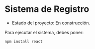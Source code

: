 <h1> Sistema de Registro</h1>

 - Estado del proyecto: En construcción.

Para ejecutar el sistema, debes poner:

```npm install react```

